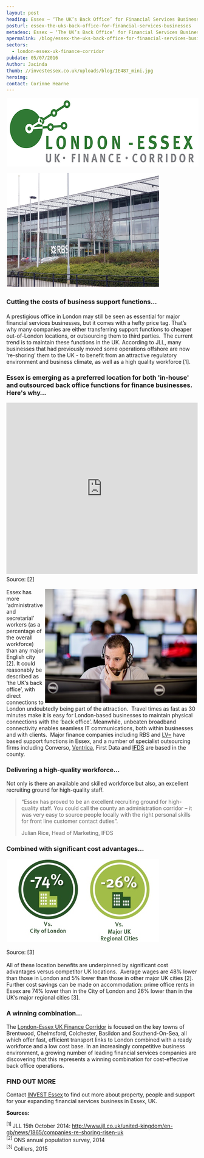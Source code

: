```yaml
---
layout: post
heading: Essex – ‘The UK’s Back Office’ for Financial Services Businesses
posturl: essex-the-uks-back-office-for-financial-services-businesses
metadesc: Essex – ‘The UK’s Back Office’ for Financial Services Businesses. Why leading finance businesses choose Essex...
apermalink: /blog/essex-the-uks-back-office-for-financial-services-businesses
sectors:
  - london-essex-uk-finance-corridor 
pubdate: 05/07/2016
Author: Jacinda
thumb: //investessex.co.uk/uploads/blog/IE487_mini.jpg
heroimg: 
contact: Corinne Hearne
---
```

<p><img alt='London Essex UK finance corridor' src='../uploads/blog/LEFC_Icon_V2.0-META_RGB_600px_.jpg' style='width: 600px; height: 179px; margin-left: 2px; margin-right: 2px;'/></p><p><img alt='Leading finance businesses choose Essex for back office operations' src='../uploads/blog/IE484_700.jpg' style='width: 400px; height: 299px; margin-left: 2px; margin-right: 2px;'/></p><h3><span style='line-height: 1.6;'>Cutting the costs of business support functions…</span></h3><p>A prestigious office in London may still be seen as essential for major financial services businesses, but it comes with a hefty price tag. That’s why many companies are either transferring support functions to cheaper out-of-London locations, or outsourcing them to third parties.  The current trend is to maintain these functions in the UK. According to JLL, many businesses that had previously moved some operations offshore are now ‘re-shoring’ them to the UK - to benefit from an attractive regulatory environment and business climate, as well as a high quality workforce [1].</p><h3>Essex is emerging as a preferred location for both 'in-house' and outsourced back office functions for finance businesses. Here's why…</h3><p><iframe class='essexchart' frameborder='0' height='450px' src='https://essexcharts.appspot.com/essex2.html' width='100%'></iframe><span style='line-height: 1.6;'>Source: [2]</span></p><p><img alt='Ventrica' src='../uploads/blog/PTAIT_20150112_0495_400.jpg' style='width: 400px; height: 299px; margin-left: 2px; margin-right: 2px; float: right;'/>Essex has more ‘administrative and secretarial’ workers (as a percentage of the overall workforce) than any major English city [2]. It could reasonably be described as ‘the UK’s back office’, with direct connections to London undoubtedly being part of the attraction.  Travel times as fast as 30 minutes make it is easy for London-based businesses to maintain physical connections with the ‘back office’. Meanwhile, unbeaten broadband connectivity enables seamless IT communications, both within businesses and with clients.  Major finance companies including RBS and <a href='essex-home-to-award-winning-insurance-companies#.V3tpqtIrLIU' target='_blank'>LV=</a> have based support functions in Essex, and a number of specialist outsourcing firms including Converso, <a href='south-essex-the-location-of-choice-for-outsourcing#.V3tp7tIrLIU' target='_blank'>Ventrica</a>, First Data and <a href='http://investessex.co.uk/studies/case-studies/ifds' target='_blank'>IFDS</a> are based in the county. </p><h3>Delivering a high-quality workforce…</h3><p>Not only is there an available and skilled workforce but also, an excellent recruiting ground for high-quality staff. </p><blockquote><p>“Essex has proved to be an excellent recruiting ground for high-quality staff. You could call the county an administration corridor – it was very easy to source people locally with the right personal skills for front line customer contact duties”.</p><p>Julian Rice, Head of Marketing, IFDS</p></blockquote><h3>Combined with significant cost advantages…</h3><p><img alt='Office rent London vs major UK regional cities' src='../uploads/blog/Essex_Office_Cost_Savings_400.jpg' style='width: 400px; height: 218px; margin-left: 2px; margin-right: 2px;'/></p><p><span style='line-height: 1.6;'>Source: [3]</span></p><p>All of these location benefits are underpinned by significant cost advantages versus competitor UK locations.  Average wages are 48% lower than those in London and 5% lower than those in other major UK cities [2].  Further cost savings can be made on accommodation: prime office rents in Essex are 74% lower than in the City of London and 26% lower than in the UK’s major regional cities [3]. </p><h3>A winning combination…</h3><p>The <a href='../sectors/london-essex-uk-finance-corridor' target='_blank'>London-Essex UK Finance Corridor</a> is focused on the key towns of Brentwood, Chelmsford, Colchester, Basildon and Southend-On-Sea, all which offer fast, efficient transport links to London combined with a ready workforce and a low cost base. In an increasingly competitive business environment, a growing number of leading financial services companies are discovering that this represents a winning combination for cost-effective back office operations.</p><h3>FIND OUT MORE</h3><p>Contact <a href='../index.html' target='_blank'>INVEST Essex</a><strong> </strong>to find out more about property, people and support for your expanding financial services business in Essex, UK.</p><p><strong>Sources:</strong></p><p><sup>[1] </sup>JLL 15th October 2014: <a href='http://www.jll.co.uk/united-kingdom/en-gb/news/1865/companies-re-shoring-risen-uk' target='_blank'>http://www.jll.co.uk/united-kingdom/en-gb/news/1865/companies-re-shoring-risen-uk</a><br/><sup>[2]</sup><span style='line-height: 1.6;'> ONS annual population survey, 2014</span><br/><sup>[3]</sup><span style='line-height: 1.6;'> Colliers, 2015</span></p>